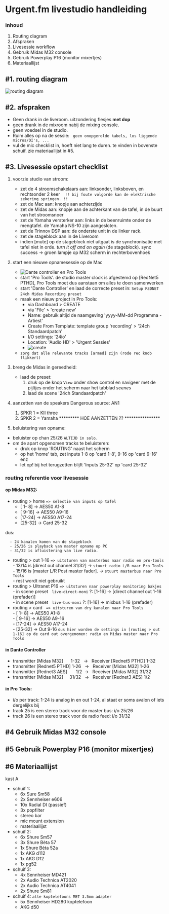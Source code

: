 # Urgent.fm livestudio handleiding
### inhoud
1. Routing diagram
1. Afspraken
1. Livesessie workflow
1. Gebruik Midas M32 console
1. Gebruik Powerplay P16 (monitor mixertjes)
1. Materiaallijst 

## #1. routing diagram

![routing diagram](https://i.imgur.com/eD0j5Xl.png "Algemeen routing diagram")

## #2. afspraken

- Geen drank in de liveroom. uitzondering flesjes **met dop**
- geen drank in de mixroom nabij de mixing console.
- geen voedsel in de studio.
- Ruim alles op na de sessie: &nbsp;&nbsp;`geen onopgerolde kabels, los liggende micros/DI's, ...`
- vul de mic checklist in, hoeft niet lang te duren. te vinden in bovenste schuif. zie materiaallijst in #5.

## #3. Livesessie opstart checklist

1. voorzie studio van stroom:
    * zet de 4 stroomschakelaars aan: linksonder, linksboven, en rechtsonder 2 keer
&nbsp;&nbsp; `!! bij foute volgorde kan de elektrische zekering springen. !!`
    * zet de Mac aan: knopje aan achterzijde
    * zet de Midas aan: knopje aan de achterkant van de tafel, in de buurt van het stroomsnoer
    * zet de Yamaha versterker aan: links in de beenruimte onder de mengtafel. de Yamaha NS-10 zijn aangesloten.
    * zet de Trinnov DSP aan: de onderste unit in de linker rack.
    * zet de stageblock aan in de Liveroom
    * indien [mute] op de stageblock niet uitgaat is de synchronisatie met tafel niet in orde. *turn it off and on again* (de stageblock). sync success -> groen lampje op M32 scherm in rechterbovenhoek
    
1. start een nieuwe opnamesessie op de Mac
    - ![Dante controller en Pro Tools](https://i.imgur.com/bBmiiyB.png "Dante controller Pro Tools")
    - start 'Pro Tools'. de studio master clock is afgestemd op [RedNet5 PTHD], Pro Tools moet dus aanstaan om alles te doen samenwerken
    - start 'Dante Controller' en laad de correcte preset in: `Setup REDNET` `24ch Midas Recording preset`
    - maak een nieuw project in Pro Tools:
      * via Dashboard > CREATE
      * via 'File' > 'create new'
      * Name: gebruik altijd de naamgeving 'yyyy-MM-dd Programma - Artiest'
      * Create From Template: template group 'recording' > '24ch Standaardpatch'
      * I/O settings: '24io'
      * Location: 'Audio HD' > 'Urgent Sessies' 
      * ![create](https://i.imgur.com/0bTv1S7.png "create new project")
    - `zorg dat alle relevante tracks [armed] zijn (rode rec knob flikkert)`
1. breng de Midas in gereedheid:
    - laad de preset: 
      1. druk op de knop `View` onder show control en navigeer met de pijltjes onder het scherm naar het tabblad *scenes*
      1. laad de scene '24ch Standaardpatch'
1. aanzetten van de speakers
    Dangerous source: AN1
    1. SPKR 1 = KII three
    1. SPKR 2 = Yamaha ********* HOE AANZETTEN ?? ****************
1. beluistering van opname:
  - beluister op chan 25/26 `ALTIJD in solo`.
  - om de apart opgenomen tracks te beluisteren: 
    - druk op knop 'ROUTING' naast het scherm
    - op het 'home' tab, zet inputs 1-8 op 'card 1-8', 9-16 op 'card 9-16' enz
    - let op! bij het terugzetten blijft 'Inputs 25-32' op 'card 25-32'
        
### routing referentie voor livesessie

#### op Midas M32:

  - routing > home `=> selectie van inputs op tafel`
    - [ 1- 8] -> AES50 A1-8
    - [ 9-16] -> AES50 A9-16
    - [17-24] -> AES50 A17-24
    - [25-32] -> Card 25-32

dus:

      - 24 kanalen komen van de stageblock
      - 25/26 is playback van master opname op PC
      - 31/32 is afluistering van live radio.
  - routing > out 1-16 `=> uitsturen van masterbus naar radio en pro-tools`  
        - 13/14 is [direct out channel 31/32] -> `stuurt radio L/R naar Pro Tools`  
        - 15/16 is [master L/R Post master fader]. -> `stuurt masterbus naar Pro Tools`    
        - rest wordt niet gebruikt
  - routing > Ultranet P16 `=> uitsturen naar powerplay monitoring bakjes`  
        - in scene preset  &nbsp;&nbsp;`live-direct-moni` ?: [1-16] -> [direct channel out 1-16 (prefader)]  
        - in scene preset  &nbsp;&nbsp;`live-bus-moni` ?: [1-16] -> mixbus 1-16 (prefader)  
  - routing > card &nbsp;&nbsp;`=> uitsturen van dry kanalen naar Pro Tools`  
        - [ 1- 8] -> AES50 A1-8  
        - [ 9-16] -> AES50 A9-16  
        - [17-24] -> AES50 A17-24  
        - [25-32] -> Out 9-16 `dus hier worden de settings in [routing > out 1-16] op de card out overgenomen: radio en Midas master naar Pro Tools`
#### in Dante Controller

- transmitter [Midas M32] &nbsp;&nbsp;&nbsp;&nbsp; 1-32 &nbsp; -> &nbsp; Receiver [Rednet5 PTHD] 1-32
- transmitter [Rednet5 PTHD]                       1-26 &nbsp; -> &nbsp; Receiver [Midas M32] 1-26
- transmitter [Rednet3 AES] &nbsp;&nbsp;&nbsp;&nbsp;&nbsp; 1/2 &nbsp;-> &nbsp; Receiver [Midas M32] 31/32
- transmitter [Midas M32] &nbsp; &nbsp;&nbsp;31/32 &nbsp; -> &nbsp; Receiver [Rednet3 AES] 1/2

#### in Pro Tools:

- i/o per track: 1-24 is analog in en out 1-24, al staat er soms avalon of iets dergelijks bij
- track 25 is een stereo track voor de master bus: i/o 25/26
- track 26 is een stereo track voor de radio feed: i/o 31/32

## #4 Gebruik Midas M32 console
## #5 Gebruik Powerplay P16 (monitor mixertjes)

## #6 Materiaallijst

kast A

- schuif 1:
  - 6x Sure Sm58
  - 2x Sennheiser e606
  - 10x Radial DI (passief)
  - 3x popfilter
  - stereo bar
  - mic mount extension
  - materiaallijst
- schuif 2:
  - 6x Shure Sm57
  - 3x Shure Bèta 57
  - 1x Shure Bèta 52a
  - 1x AKG d112
  - 1x AKG D12
  - 1x pg52
- schuif 3:
  - 4x Sennheiser MD421
  - 2x Audio Technica AT2020
  - 2x Audio Technica AT4041
  - 2x Shure Sm81
- schuif 4: `alle koptelefoons MET 3.5mm adapter`
  - 5x Sennheiser HD280 koptelefoon
  - AKG d50